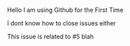 Hello I am using Github for the First Time

I dont know how to close issues either

This issue is related to #5 blah